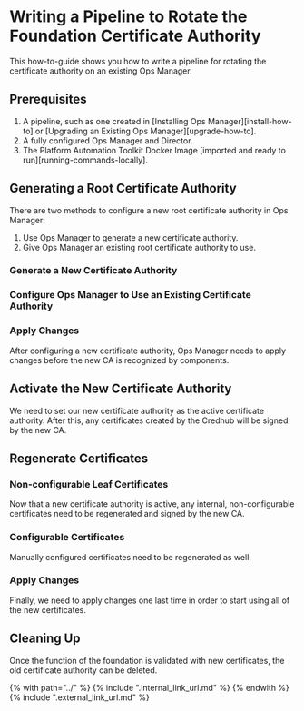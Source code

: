 # Writing a Pipeline to Rotate the Foundation Certificate Authority

This how-to-guide shows you how to write a pipeline for rotating the
certificate authority on an existing Ops Manager.

## Prerequisites
1. A pipeline, such as one created in [Installing Ops Manager][install-how-to] 
   or [Upgrading an Existing Ops Manager][upgrade-how-to].
1. A fully configured Ops Manager and Director.
1. The Platform Automation Toolkit Docker Image [imported and ready to run][running-commands-locally].

## Generating a Root Certificate Authority
There are two methods to configure a new root certificate authority in Ops
Manager:

1. Use Ops Manager to generate a new certificate authority.
1. Give Ops Manager an existing root certificate authority to use.

### Generate a New Certificate Authority

### Configure Ops Manager to Use an Existing Certificate Authority

### Apply Changes
After configuring a new certificate authority, Ops Manager needs to apply changes before the new CA is recognized by components.

## Activate the New Certificate Authority
We need to set our new certificate authority as the active certificate authority. After this, any certificates created by the Credhub will be signed by the new CA.

## Regenerate Certificates

### Non-configurable Leaf Certificates
Now that a new certificate authority is active, any internal, non-configurable certificates need to be regenerated and signed by the new CA.

### Configurable Certificates
Manually configured certificates need to be regenerated as well.

### Apply Changes
Finally, we need to apply changes one last time in order to start using all of the new certificates.

## Cleaning Up
Once the function of the foundation is validated with new certificates, the old certificate authority can be deleted.

{% with path="../" %}
    {% include ".internal_link_url.md" %}
{% endwith %}
{% include ".external_link_url.md" %}
